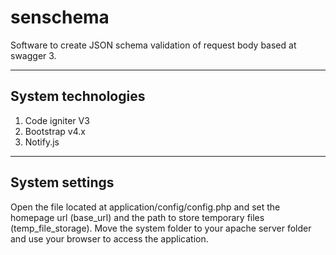 # senschema

Software to create JSON schema validation of request body based at swagger 3.

---

## System technologies

1. Code igniter V3
2. Bootstrap v4.x
3. Notify.js

---

## System settings

Open the file located at application/config/config.php and set the homepage url (base_url) and the path to store temporary files (temp_file_storage). Move the system folder to your apache server folder and use your browser to access the application.